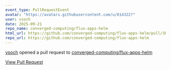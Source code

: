 ```yaml
---
event_type: PullRequestEvent
avatar: "https://avatars.githubusercontent.com/u/814322?"
user: vsoch
date: 2025-09-21
repo_name: converged-computing/flux-apps-helm
html_url: https://github.com/converged-computing/flux-apps-helm/pull/38
repo_url: https://github.com/converged-computing/flux-apps-helm
---
```


<a href='https://github.com/vsoch' target='_blank'>vsoch</a> opened a pull request to <a href='https://github.com/converged-computing/flux-apps-helm' target='_blank'>converged-computing/flux-apps-helm</a>

<a href='https://github.com/converged-computing/flux-apps-helm/pull/38' target='_blank'>View Pull Request</a>
